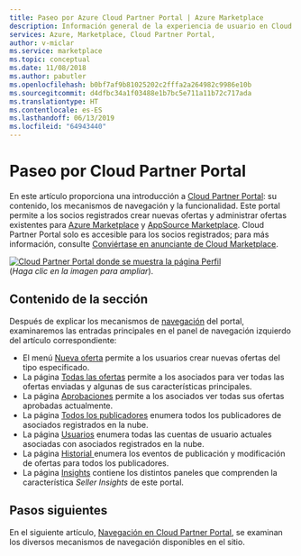 ```yaml
---
title: Paseo por Azure Cloud Partner Portal | Azure Marketplace
description: Información general de la experiencia de usuario en Cloud Partner Portal para Azure Marketplace.
services: Azure, Marketplace, Cloud Partner Portal,
author: v-miclar
ms.service: marketplace
ms.topic: conceptual
ms.date: 11/08/2018
ms.author: pabutler
ms.openlocfilehash: b0bf7af9b81025202c2fffa2a264982c9986e10b
ms.sourcegitcommit: d4dfbc34a1f03488e1b7bc5e711a11b72c717ada
ms.translationtype: HT
ms.contentlocale: es-ES
ms.lasthandoff: 06/13/2019
ms.locfileid: "64943440"
---
```

# <a name="cloud-partner-portal-tour"></a>Paseo por Cloud Partner Portal

En este artículo proporciona una introducción a [Cloud Partner Portal](https://cloudpartner.azure.com): su contenido, los mecanismos de navegación y la funcionalidad.   Este portal permite a los socios registrados crear nuevas ofertas y administrar ofertas existentes para [Azure Marketplace](https://azuremarketplace.microsoft.com) y [AppSource Marketplace](https://azuremarketplace.microsoft.com).  Cloud Partner Portal solo es accesible para los socios registrados; para más información, consulte [Conviértase en anunciante de Cloud Marketplace](https://docs.microsoft.com/azure/marketplace/become-publisher).

[![Cloud Partner Portal donde se muestra la página Perfil](./media/portal-window_001a.png)](./media/portal-window_001b.png#lightbox)
<br/>   (*Haga clic en la imagen para ampliar*).


## <a name="section-contents"></a>Contenido de la sección

Después de explicar los mecanismos de [navegación](./cpp-portal-navigation.md) del portal, examinaremos las entradas principales en el panel de navegación izquierdo del artículo correspondiente: 
- El menú [Nueva oferta](./cpp-new-offer-menu.md) permite a los usuarios crear nuevas ofertas del tipo especificado.
- La página [Todas las ofertas](./cpp-all-offers-page.md) permite a los asociados para ver todas las ofertas enviadas y algunas de sus características principales. 
- La página [Aprobaciones](./cpp-approvals-page.md) permite a los asociados ver todas sus ofertas aprobadas actualmente.
- La página [Todos los publicadores](./cpp-all-publishers-page.md) enumera todos los publicadores de asociados registrados en la nube.
- La página [Usuarios](./cpp-users-page.md) enumera todas las cuentas de usuario actuales asociadas con asociados registrados en la nube.
- La página [Historial ](./cpp-history-page.md) enumera los eventos de publicación y modificación de ofertas para todos los publicadores. 
- La página [Insights](./cpp-insights-page.md) contiene los distintos paneles que comprenden la característica *Seller Insights* de este portal.


## <a name="next-steps"></a>Pasos siguientes

En el siguiente artículo, [Navegación en Cloud Partner Portal](./cpp-portal-navigation.md), se examinan los diversos mecanismos de navegación disponibles en el sitio.
